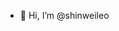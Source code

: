 - 👋 Hi, I’m @shinweileo
<!---
shinweileo/shinweileo is a ✨ special ✨ repository because its `README.md` (this file) appears on your GitHub profile.
You can click the Preview link to take a look at your changes.
--->
